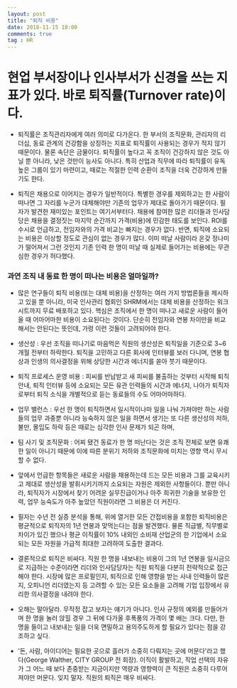 ```yaml
---
layout: post
title: "퇴직 비용"
date: 2018-11-15 18:00
comments: true
tag : HR
---
```


# 현업 부서장이나 인사부서가 신경을 쓰는 지표가 있다. 바로 퇴직률(Turnover rate)이다. 

* 퇴직률은 조직관리자에게 여러 의미로 다가온다. 한 부서의 조직문화, 관리자의 리더십, 동료 관계의 건강함을 상징하는 지표로 퇴직률이 사용되는 경우가 적지 않기 때문이다. 물론 속단은 금물이다. 퇴직률이 높다고 꼭 조직이 건강하지 않은 것도 아닐 뿐 아니라, 낮은 것만이 능사도 아니다. 특히 산업과 직무에 따라 퇴직률이 유독 높은 그룹이 있기 마련이고, 때로는 적절한 인력 순환이 조직을 더욱 건강하게 만들기도 한다. 

* 퇴직은 채용으로 이어지는 경우가 일반적이다. 특별한 경우를 제외하고는 한 사람이 떠나면 그 자리를 누군가 대체해야만 기존의 업무가 제대로 돌아가기 때문이다. 필자가 발견한 재미있는 포인트는 여기서부터다. 채용에 참여한 많은 리더들과 인사담당은 채용을 결정짓는 마지막 순간까지 가격(비용)에 민감한 태도를 보인다. ROI를 수시로 언급하고, 전임자와의 가격 비교는 빠지는 경우가 없다. 반면, 퇴직에 소요되는 비용은 이상할 정도로 관심이 없는 경우가 많다. 이미 떠날 사람이라 온갖 정나미가 떨어져서 그런 것인지 기존 인력 한 명이 떠날 때 실제로 들어가는 비용에는 무관심한 경우가 허다했다. 

### 과연 조직 내 동료 한 명이 떠나는 비용은 얼마일까? 

* 많은 연구들이 퇴직 비용(또는 대체 비용)을 산정하는 여러 가지 방법론들을 제시하고 있을 뿐 아니라, 미국 인사관리 협회인 SHRM에서는 대체 비용을 산정하는 워크시트까지 무료 배포하고 있다. 핵심은 조직에서 한 명이 떠나고 새로운 사람이 들어올 때 어마어마한 비용이 소요된다는 것이다. 단순히 전임자와 연봉 차이만을 비교해서는 안된다는 뜻인데, 가령 이런 것들이 고려되어야 한다. 

* 생산성 : 우선 조직을 떠나기로 마음먹은 직원의 생산성은 퇴직일을 기준으로 3~6개월 전부터 하락한다. 퇴직을 고민하고 다른 회사에 인터뷰를 보러 다니며, 연봉 협상과 인생의 의사결정을 위해 상당한 시간과 에너지를 쏟아 붓기 때문이다.
* 퇴직 프로세스 운영 비용 : 피씨를 반납받고 새 피씨를 불출하는 것부터 시작해 퇴직 안내, 퇴직 인터뷰 등에 소요되는 모든 유관 인력들의 시간과 에너지, 나아가 퇴직자로부터 퇴직 소식을 개별적으로 듣는 동료들의 수도 어마어마하다. 
* 업무 밸런스 : 우선 한 명이 퇴직하면서 일시적이나마 일을 나눠 가져야만 하는 사람들의 업무 과중뿐 아니라 능숙하지 않은 일을 하면서 생기는 또 다른 생산성의 저하, 불만, 몰입도 하락 등은 때로는 심각한 인사 문제가 되곤 하며,
* 팀 사기 및 조직문화 : 어찌 됐건 동료가 한 명 떠난다는 것은 조직 전체로 보면 유쾌한 일이 아니기 때문에 이에 따른 분위기 저하와 조직문화에 미치는 영향 역시 무시할 수 없다. 

* 앞에서 언급한 항목들은 새로운 사람을 채용하는데 드는 모든 비용과 그를 교육시키고 제대로 생산성을 발휘시키기까지 소요되는 자원은 제외한 사항들이다. 뿐만 아니라, 퇴직자가 시장에서 찾기 어려운 실무진급이거나 아주 희귀한 기술을 보유한 인력, 업무 능숙도가 아주 높았던 직원이라면 그 비용은 더 커진다. 

* 필자는 수년 전 실증 분석을 통해, 위에 열거한 모든 간접비용을 포함한 퇴직비용은 평균적으로 퇴직자의 1년 연봉과 맞먹는다는 점을 발견했다. 물론 직급별, 직무별로 차이가 있긴 했으나 평균 이직률이 10% 내외인 소비재 산업군의 한 기업에서 소요되는 모든 자원을 가급적 최대한 고려하여 도출한 결과다. 

* 결론적으로 퇴직은 비싸다. 직원 한 명을 내보내는 비용이 그의 1년 연봉을 일시금으로 지급하는 수준이라면 리더와 인사담당자는 직원 퇴직을 다분히 전략적으로 접근해야 한다. 시장에 많은 프로필인지, 퇴직으로 인해 영향을 받는 사내 인력들이 많은지, 오피니언 리더였는지 등 고려할 수 있는 모든 요소들을 고려해 기업 입장에서 유리한 의사결정을 내려야 한다.
  
* 오해는 말아달라. 무작정 잡고 보자는 얘기가 아니다. 인사 규정의 예외를 만들어가며 한 명을 눌러 앉힐 경우 그 뒤에 다가올 후폭풍의 가격이 몇 배는 크다. 다만, 한 명을 들이고 내보내는 일을 더욱 면밀하고 용의주도하게 할 필요가 있다는 점을 강조하고 싶다. 
  
* '돈, 사람, 아이디어는 필요한 곳으로 흘러가 소중히 다뤄지는 곳에 머문다'라고 했다(George Walther, CITY GROUP 전 회장). 이직이 활발하고, 직업 선택의 자유가 그 어느 때 보다 존중받는 지금이지만 역량과 영향력이 큰 직원은 소중히 다루어져야만 머문다. 잊지 말자. 직원의 퇴직은 매우 비싸다. 

